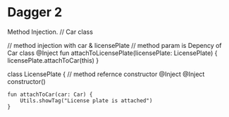 # Dagger 2
Method Injection. 
// Car class

// method injection with car & licensePlate
    // method param is Depency of Car class
    @Inject
    fun attachToLicensePlate(licensePlate: LicensePlate) {
        licensePlate.attachToCar(this)
    }


class LicensePlate {
// method refernce constructor @Inject
    @Inject
    constructor()

    fun attachToCar(car: Car) {
        Utils.showTag("License plate is attached")
    }
